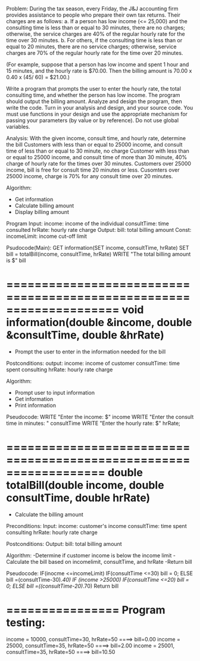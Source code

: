 Problem:
 During the tax season, every Friday, the J&J accounting firm provides assistance to people who prepare their own tax 
 returns. Their charges are as follows: 
    a. If a person has low income (<= 25,000) and the consulting time is less than or equal to 30 minutes, there are no 
       charges; otherwise, the service charges are 40% of the regular hourly rate for the time over 30 minutes.
    b. For others, if the consulting time is less than or equal to 20 minutes, there are  no  service  charges;  otherwise, 
       service  charges  are  70%  of  the regular hourly rate for the time over 20 minutes.
 
 (For example, suppose that a person has low income and spent 1 hour and 15 minutes, and the hourly rate is $70.00. Then the 
  billing amount is 70.00 x 0.40 x (45/ 60) = $21.00.)
 
  Write a program that prompts the user to enter the hourly rate, the total consulting time, and whether the person has low
  income. The program should output the billing amount. Analyze and design the program, then write the code. Turn in your
  analysis and design, and your source code. You must use functions in your design and use the appropriate mechanism for
  passing your parameters (by value or by reference). Do not use global variables.

Analysis:
 With the given income, consult time, and hourly rate, determine the bill
 Customers with less than or equal to 25000 income, and consult time of less than or equal to 30 minute, no charge
 Customer with less than or equal to 25000 income, and consult time of more than 30 minute, 40% charge of hourly rate for the times over 30 minutes.
 Customers over 25000 income, bill is free for consult time 20 minutes or less.
 Cusomters over 25000 income, charge is 70% for any consult time over 20 minutes.
 
Algorithm:
 - Get information 
 - Calculate billing amount
 - Display billing amount
 
Program
 Input:
   income: income of the individual
   consultTime: time consulted
   hrRate: hourly rate charge
 Output:
   bill: total billing amount
 Const: 
   incomeLimit: income cut-off limit
 

Psudocode(Main):
 GET information(SET income, consultTime, hrRate)
 SET bill = totalBill(income, consultTime, hrRate)
 WRITE "The total billing amount is $" bill

 
====================================================================
void information(double &income, double &consultTime, double &hrRate)
====================================================================
- Prompt the user to enter in the information needed for the bill
  
Postconditions:
 output:
   income: income of customer
   consultTime: time spent consulting
   hrRate: hourly rate charge
 
 Algorithm:
 - Prompt user to input information
 - Get information
 - Print information
 
 Pseudocode:
  WRITE "Enter the income: $" income
  WRITE "Enter the consult time in minutes: " consultTime
  WRITE "Enter the hourly rate: $" hrRate;
 
==================================================================
double totalBill(double income, double consultTime, double hrRate)
==================================================================
 - Calculate the billing amount
 
Preconditions:
 Input:
  income: customer's income
  consultTime: time spent consulting
  hrRate: hourly rate charge
 
Postconditions:
 Output:
   bill: total billing amount
 
Algorithm:
  -Determine if customer income is below the income limit
  -Calculate the bill based on incomelimit, consultTime, and hrRate
  -Return bill
 
Pseudocode: 
 IF(inocme <=incomeLimit)
    IF(consultTime <=30)
      bill = 0;
    ELSE
      bill =(consultTime-30)*.40)
 IF (income >25000)
    IF(consultTime <=20)
      bill = 0;
     ELSE
       bill =((consultTime-20)*.70)
 Return bill
 
 
 
 
================
Program testing:
================
income = 10000, consultTime=30, hrRate=50
 ====> bill=0.00
income = 25000, consultTime=35, hrRate=50
 ====> bill=2.00
income = 25001, consultTime=35, hrRate=50
 ====> bill=10.50
